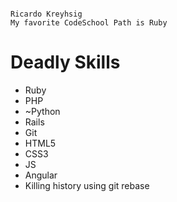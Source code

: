 <pre><code>
Ricardo Kreyhsig
My favorite CodeSchool Path is Ruby
</code></pre>

Deadly Skills
============
* Ruby
* PHP
* ~Python
* Rails
* Git
* HTML5
* CSS3
* JS
* Angular
* Killing history using git rebase
